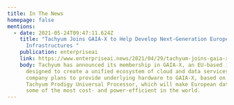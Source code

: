 ```yaml
---
title: In The News
homepage: false
mentions:
  - date: 2021-05-24T09:47:11.624Z
    title: "Tachyum Joins GAIA-X to Help Develop Next-Generation European Data
      Infrastructures "
    publication: enterpriseai
    link: https://www.enterpriseai.news/2021/04/29/tachyum-joins-gaia-x-to-help-develop-next-generation-european-data-infrastructures/
    body: Tachyum has announced its membership in GAIA-X, an EU-based initiative
      designed to create a unified ecosystem of cloud and data services. The
      company plans to provide underlying hardware to GAIA-X, based on the
      Tachyum Prodigy Universal Processor, which will make European data centers
      some of the most cost- and power-efficient in the world.
---
```

